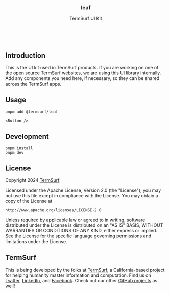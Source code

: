 <br/>
<br/>
<br/>
<br/>
<br/>
<br/>

<h3 align='center'>leaf</h3>
<p align='center'>
  TermSurf UI Kit
</p>

<br/>
<br/>
<br/>

## Introduction

This is the UI kit used in TermSurf products. If you are working on one of the open source TermSurf websites, we are using this UI library internally. Add any components you need here, if necessary, so they can be shared across the TermSurf apps.

## Usage

```bash
pnpm add @termsurf/leaf
```

```tsx
<Button />
```

## Development

```
pnpm install
pnpm dev
```

## License

Copyright 2024 <a href='https://term.surf'>TermSurf</a>

Licensed under the Apache License, Version 2.0 (the "License"); you may
not use this file except in compliance with the License. You may obtain
a copy of the License at

    http://www.apache.org/licenses/LICENSE-2.0

Unless required by applicable law or agreed to in writing, software
distributed under the License is distributed on an "AS IS" BASIS,
WITHOUT WARRANTIES OR CONDITIONS OF ANY KIND, either express or implied.
See the License for the specific language governing permissions and
limitations under the License.

## TermSurf

This is being developed by the folks at [TermSurf](https://term.surf), a
California-based project for helping humanity master information and
computation. Find us on [Twitter](https://twitter.com/termsurf),
[LinkedIn](https://www.linkedin.com/company/termsurf), and
[Facebook](https://www.facebook.com/termsurf). Check out our other
[GitHub projects](https://github.com/termsurf) as well!
